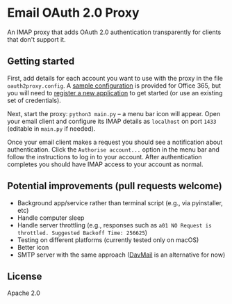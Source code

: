 # Email OAuth 2.0 Proxy
An IMAP proxy that adds OAuth 2.0 authentication transparently for clients that don't support it.

## Getting started
First, add details for each account you want to use with the proxy in the file `oauth2proxy.config`. A [sample configuration](oauth2proxy.config) is provided for Office 365, but you will need to [register a new application](https://docs.microsoft.com/en-us/azure/active-directory/develop/quickstart-register-app) to get started (or use an existing set of credentials).

Next, start the proxy: `python3 main.py` – a menu bar icon will appear. Open your email client and configure its IMAP details as `localhost` on port `1433` (editable in `main.py` if needed).

Once your email client makes a request you should see a notification about authentication. Click the `Authorise account...` option in the menu bar and follow the instructions to log in to your account. After authentication completes you should have IMAP access to your account as normal.

## Potential improvements (pull requests welcome)
- Background app/service rather than terminal script (e.g., via pyinstaller, etc)
- Handle computer sleep
- Handle server throttling (e.g., responses such as `a01 NO Request is throttled. Suggested Backoff Time: 256625`)
- Testing on different platforms (currently tested only on macOS)
- Better icon
- SMTP server with the same approach ([DavMail](http://davmail.sourceforge.net/) is an alternative for now)

## License
Apache 2.0
